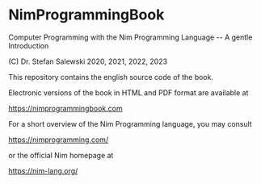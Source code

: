 # NimProgrammingBook
Computer Programming with the Nim Programming Language -- A gentle Introduction

(C) Dr. Stefan Salewski 2020, 2021, 2022, 2023

This repository contains the english source code
of the book.

Electronic versions of the book in HTML and PDF format are available at

https://nimprogrammingbook.com

For a short overview of the Nim Programming language, you may
consult

https://nimprogramming.com/

or the official Nim homepage at

https://nim-lang.org/

